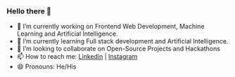 ### Hello there 👋

- 🔭 I’m currently working on Frontend Web Development, Machine Learning and Artificial Intelligence.
- 🌱 I’m currently learning Full stack development and Artificial Intelligence.
- 👯 I’m looking to collaborate on Open-Source Projects and Hackathons
- 📫 How to reach me: [Linkedin](https://www.linkedin.com/in/faraz-hussain-/) | [Instagram](https://www.instagram.com/fzhussain_/)
- 😄 Pronouns: He/His
